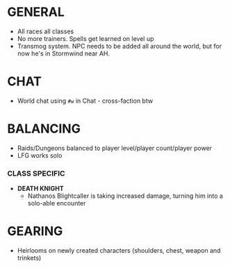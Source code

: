 # GENERAL
- All races all classes
- No more trainers. Spells get learned on level up
- Transmog system. NPC needs to be added all around the world, but for now he's in Stormwind near AH.

# CHAT
- World chat using `#w` in Chat - cross-faction btw

# BALANCING
- Raids/Dungeons balanced to player level/player count/player power
- LFG works solo
### CLASS SPECIFIC
- **DEATH KNIGHT**
    - Nathanos Blightcaller is taking increased damage, turning him into a solo-able encounter
 
# GEARING
- Heirlooms on newly created characters (shoulders, chest, weapon and trinkets)
